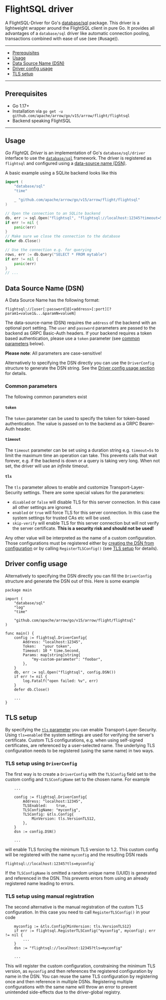 <!---
  Licensed to the Apache Software Foundation (ASF) under one
  or more contributor license agreements.  See the NOTICE file
  distributed with this work for additional information
  regarding copyright ownership.  The ASF licenses this file
  to you under the Apache License, Version 2.0 (the
  "License"); you may not use this file except in compliance
  with the License.  You may obtain a copy of the License at

    http://www.apache.org/licenses/LICENSE-2.0

  Unless required by applicable law or agreed to in writing,
  software distributed under the License is distributed on an
  "AS IS" BASIS, WITHOUT WARRANTIES OR CONDITIONS OF ANY
  KIND, either express or implied.  See the License for the
  specific language governing permissions and limitations
  under the License.
-->
# FlightSQL driver

A FlightSQL-Driver for Go's [database/sql](https://golang.org/pkg/database/sql/)
package. This driver is a lightweight wrapper around the FlightSQL client in
pure Go. It provides all advantages of a `database/sql` driver like automatic
connection pooling, transactions combined with ease of use (see (#usage)).

---------------------------------------

* [Prerequisites](#prerequisites)
* [Usage](#usage)
* [Data Source Name (DSN)](#data-source-name-dsn)
* [Driver config usage](#driver-config-usage)
* [TLS setup](#tls-setup)

---------------------------------------

## Prerequisites

* Go 1.17+
* Installation via `go get -u github.com/apache/arrow/go/v15/arrow/flight/flightsql`
* Backend speaking FlightSQL

---------------------------------------

## Usage

_Go FlightQL Driver_ is an implementation of Go's `database/sql/driver`
interface to use the [`database/sql`](https://golang.org/pkg/database/sql/)
framework. The driver is registered as `flightsql` and configured using a
[data-source name (DSN)](#data-source-name-dsn).

A basic example using a SQLite backend looks like this

```go
import (
    "database/sql"
    "time"

    _ "github.com/apache/arrow/go/v15/arrow/flight/flightsql"
)

// Open the connection to an SQLite backend
db, err := sql.Open("flightsql", "flightsql://localhost:12345?timeout=5s")
if err != nil {
    panic(err)
}
// Make sure we close the connection to the database
defer db.Close()

// Use the connection e.g. for querying
rows, err := db.Query("SELECT * FROM mytable")
if err != nil {
    panic(err)
}
// ...
```

## Data Source Name (DSN)

A Data Source Name has the following format:

```text
flightsql://[user[:password]@]<address>[:port][?param1=value1&...&paramN=valueN]
```

The data-source-name (DSN) requires the `address` of the backend with an
optional port setting. The `user` and `password` parameters are passed to the
backend as GRPC Basic-Auth headers. If your backend requires a token based
authentication, please use a `token` parameter (see
[common parameters](#common-parameters) below).

**Please note**: All parameters are case-sensitive!

Alternatively to specifying the DSN directly you can use the `DriverConfig`
structure to generate the DSN string. See the
[Driver config usage section](#driver-config-usage) for details.

### Common parameters

The following common parameters exist

#### `token`

The `token` parameter can be used to specify the token for token-based
authentication. The value is passed on to the backend as a GRPC Bearer-Auth
header.

#### `timeout`

The `timeout` parameter can be set using a duration string e.g. `timeout=5s`
to limit the maximum time an operation can take. This prevents calls that wait
forever, e.g. if the backend is down or a query is taking very long. When
not set, the driver will use an _infinite_ timeout.

#### `tls`

The `tls` parameter allows to enable and customize Transport-Layer-Security
settings. There are some special values for the parameters:

* `disabled` or `false` will disable TLS for this server connection. In this
  case all other settings are ignored.
* `enabled` or `true` will force TLS for this server connection. In this case
  the system settings for trusted CAs etc will be used.
* `skip-verify` will enable TLS for this server connection but will not verify
  the server certificate. **This is a security risk and should not be used!**

Any other value will be interpreted as the name of a custom configuration. Those
configurations must be registered either by
[creating the DSN from configuration](#driver-config-usage) or by calling
`RegisterTLSConfig()` (see [TLS setup](#tls-setup) for details).

## Driver config usage

Alternatively to specifying the DSN directly you can fill the `DriverConfig`
structure and generate the DSN out of this. Here is some example

```golang
package main

import (
    "database/sql"
    "log"
    "time"

    "github.com/apache/arrow/go/v15/arrow/flight/flightsql"
)

func main() {
    config := flightsql.DriverConfig{
        Address: "localhost:12345",
        Token:   "your token",
        Timeout: 10 * time.Second,
        Params: map[string]string{
            "my-custom-parameter": "foobar",
        },
    }
    db, err := sql.Open("flightsql", config.DSN())
    if err != nil {
        log.Fatalf("open failed: %v", err)
    }
    defer db.Close()

    ...
}
```

## TLS setup

By specifying the [`tls` parameter](#tls) you can enable
Transport-Layer-Security. Using `tls=enabled` the system settings are used for
verifying the server's certificate. Custom TLS configurations, e.g. when using
self-signed certificates, are referenced by a user-selected name. The underlying
TLS configuration needs to be registered (using the same name) in two ways.

### TLS setup using `DriverConfig`

The first way is to create a `DriverConfig` with the `TLSConfig` field set to
the custom config and `TLSConfigName` set to the chosen name. For example

```golang
    ...

    config := flightsql.DriverConfig{
        Address: "localhost:12345",
        TLSEnabled:    true,
        TLSConfigName: "myconfig",
        TLSConfig: &tls.Config{
            MinVersion: tls.VersionTLS12,
        },
    }
    dsn := config.DSN()

    ...
```

will enable TLS forcing the minimum TLS version to 1.2. This custom config will
be registered with the name `myconfig` and the resulting DSN reads

```text
flightsql://localhost:12345?tls=myconfig`
```

If the `TLSConfigName` is omitted a random unique name (UUID) is generated and
referenced in the DSN. This prevents errors from using an already registered
name leading to errors.

### TLS setup using manual registration

The second alternative is the manual registration of the custom TLS
configuration. In this case you need to call `RegisterTLSConfig()` in your code

```golang
    myconfig := &tls.Config{MinVersion: tls.VersionTLS12}
    if err := flightsql.RegisterTLSConfig("myconfig", myconfig); err != nil {
        ...
    }
    dsn := "flightsql://localhost:12345?tls=myconfig"

    ...
```

This will register the custom configuration, constraining the minimum TLS
version, as `myconfig` and then references the registered configuration by
name in the DSN. You can reuse the same TLS configuration by registering once
and then reference in multiple DSNs. Registering multiple configurations with
the same name will throw an error to prevent unintended side-effects due to the
driver-global registry.
